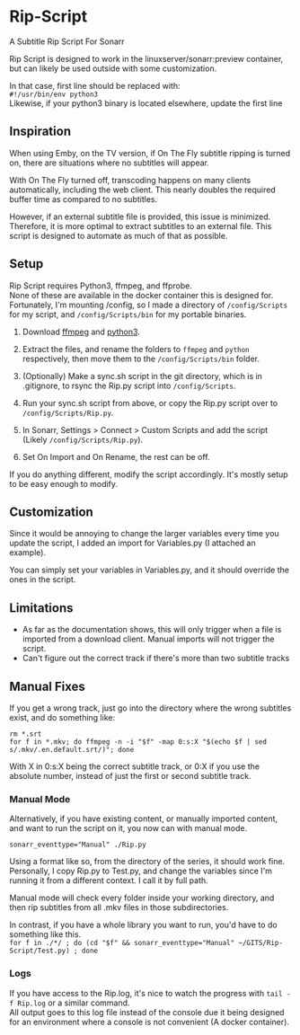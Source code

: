 # Rip-Script
A Subtitle Rip Script For Sonarr

Rip Script is designed to work in the linuxserver/sonarr:preview container, but can likely be used outside with some customization.

In that case, first line should be replaced with:  
`#!/usr/bin/env python3`  
Likewise, if your python3 binary is located elsewhere, update the first line

## Inspiration

When using Emby, on the TV version, if On The Fly subtitle ripping is turned on, there are situations where no subtitles will appear.

With On The Fly turned off, transcoding happens on many clients automatically, including the web client. This nearly doubles the required buffer time as compared to no subtitles.

However, if an external subtitle file is provided, this issue is minimized.
Therefore, it is more optimal to extract subtitles to an external file. This script is designed to automate as much of that as possible.

## Setup
Rip Script requires Python3, ffmpeg, and ffprobe.  
None of these are available in the docker container this is designed for.  
Fortunately, I'm mounting /config, so I made a directory of `/config/Scripts` for my script, and `/config/Scripts/bin` for my portable binaries.  
1. Download [ffmpeg](https://johnvansickle.com/ffmpeg/) and [python3](https://github.com/indygreg/python-build-standalone).

2. Extract the files, and rename the folders to `ffmpeg` and `python` respectively, then move them to the `/config/Scripts/bin` folder.  

3. (Optionally) Make a sync.sh script in the git directory, which is in .gitignore, to rsync the Rip.py script into `/config/Scripts`.

4. Run your sync.sh script from above, or copy the Rip.py script over to `/config/Scripts/Rip.py`.

5. In Sonarr, Settings > Connect > Custom Scripts and add the script (Likely `/config/Scripts/Rip.py`).

6. Set On Import and On Rename, the rest can be off.

If you do anything different, modify the script accordingly. It's mostly setup to be easy enough to modify.

## Customization
Since it would be annoying to change the larger variables every time you update the script, I added an import for Variables.py (I attached an example).

You can simply set your variables in Variables.py, and it should override the ones in the script.

## Limitations
* As far as the documentation shows, this will only trigger when a file is imported from a download client.
Manual imports will not trigger the script.
* Can't figure out the correct track if there's more than two subtitle tracks

## Manual Fixes
If you get a wrong track, just go into the directory where the wrong subtitles exist, and do something like:
```
rm *.srt
for f in *.mkv; do ffmpeg -n -i "$f" -map 0:s:X "$(echo $f | sed s/.mkv/.en.default.srt/)"; done
```
With X in 0:s:X being the correct subtitle track, or 0:X if you use the absolute number, instead of just the first or second subtitle track.

### Manual Mode

Alternatively, if you have existing content, or manually imported content, and want to run the script on it, you now can with manual mode.
```
sonarr_eventtype="Manual" ./Rip.py
```
Using a format like so, from the directory of the series, it should work fine.
Personally, I copy Rip.py to Test.py, and change the variables since I'm running it from a different context.
I call it by full path.

Manual mode will check every folder inside your working directory, and then rip subtitles from all .mkv files in those subdirectories.

In contrast, if you have a whole library you want to run, you'd have to do something like this.  
`for f in ./*/ ; do (cd "$f" && sonarr_eventtype="Manual" ~/GITS/Rip-Script/Test.py) ; done`

### Logs
If you have access to the Rip.log, it's nice to watch the progress with `tail -f Rip.log` or a similar command.  
All output goes to this log file instead of the console due it being designed for an environment where a console is not convenient (A docker container).